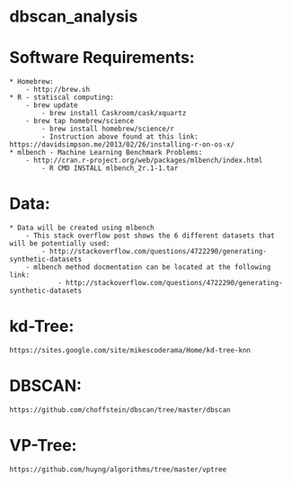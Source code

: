 # dbscan_analysis

# Software Requirements:
	* Homebrew:
	    - http://brew.sh
	* R - statiscal computing:
	    - brew update
            - brew install Caskroom/cask/xquartz
	    - brew tap homebrew/science
            - brew install homebrew/science/r
            - Instruction above found at this link: https://davidsimpson.me/2013/02/26/installing-r-on-os-x/
	* mlbench - Machine Learning Benchmark Problems:
	    - http://cran.r-project.org/web/packages/mlbench/index.html
            - R CMD INSTALL mlbench_2r.1-1.tar
# Data:
	* Data will be created using mlbench
        - This stack overflow post shows the 6 different datasets that will be potentially used:
	        - http://stackoverflow.com/questions/4722290/generating-synthetic-datasets
        - mlbench method docmentation can be located at the following link:
                - http://stackoverflow.com/questions/4722290/generating-synthetic-datasets

# kd-Tree:
	https://sites.google.com/site/mikescoderama/Home/kd-tree-knn

# DBSCAN:
	https://github.com/choffstein/dbscan/tree/master/dbscan

# VP-Tree:
	https://github.com/huyng/algorithms/tree/master/vptree
